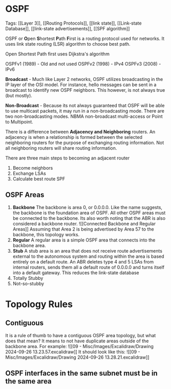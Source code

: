 # OSPF
Tags: [[Layer 3]], [[Routing Protocols]], [[link state]], [[Link-state Database]], [[link-state advertisements]], [[SPF algorithm]]

OSPF or **O**pen **S**hortest **P**ath **F**irst is a routing protocol used for networks. It uses link state routing (LSR) algorithm to choose best path. 

Open Shortest Path first uses Dijkstra's algorithm

OSPFv1 (1989) - Old and not used
OSPFv2 (1998) - IPv4
OSPFv3 (2008) - IPv6

**Broadcast** - Much like Layer 2 networks, OSPF utilizes broadcasting in the IP layer of the OSI model. For instance, hello messages can be sent in a broadcast to identify new OSPF neighbors. This however, is not always true (but mostly). 

**Non-Broadcast** - Because its not always guaranteed that OSPF will be able to use multicast packets, it may run in a non-broadcasting mode. There are two non-broadcasting modes. NBMA non-broadcast multi-access or Point to Multipoint.

There is a difference between **Adjacency and Neighboring** routers. An adjacency is when a relationship is formed between the selected neighboring routers for the purpose of exchanging routing information. Not all neighboring routers will share routing information.


There are three main steps to becoming an adjacent router
1. Become neighbors
2. Exchange LSAs
3. Calculate best route SPF

## OSPF Areas
1. **Backbone**
	The backbone is area 0, or 0.0.0.0. Like the name suggests, the backbone is the foundation area of OSPF. All other OSPF areas must be connected to the backbone. Its also worth noting that the ABR is also considered a backbone router. 
	![[Connected Backbone and Regular Areas]]
	Assuming that Area 2 is being advertised by Area 57 to the backbone, this topology works. 
2. **Regular**
	A regular area is a simple OSPF area that connects into the backbone area.
3. **Stub**
	A stub area is an area that does not receive route advertisements external to the autonomous system and routing within the area is based entirely on a default route. An ABR deletes type 4 and 5 LSAs from internal routers, sends them all a default route of 0.0.0.0 and turns itself into a default gateway. This reduces the link-state database
1. Totally Stubby
2. Not-so-stubby

# Topology Rules
## Contiguous
It is a rule of thumb to have a contiguous OSPF area topology, but what does that mean? It means to not have duplicate areas outside of the backbone area. For example:
![[09 - Misc/Images/Excalidraw/Drawing 2024-09-26 13.23.57.excalidraw]]
It should look like this:
![[09 - Misc/Images/Excalidraw/Drawing 2024-09-26 13.28.21.excalidraw]]

## OSPF interfaces in the same subnet must be in the same area
